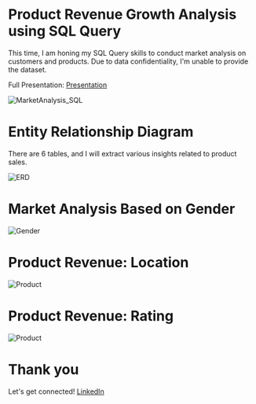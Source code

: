# Product Revenue Growth Analysis using SQL Query

This time, I am honing my SQL Query skills to conduct market analysis on customers and products. Due to data confidentiality, I'm unable to provide the dataset.

Full Presentation: [Presentation](https://drive.google.com/file/d/1iRx4cNFJrbtkiJBfkflMjTuSG9LULfCJ/view?usp=sharing)

![MarketAnalysis_SQL](https://github.com/ririraissa/MarketAnalysis_SQL/assets/134708068/78ec5083-ef4b-4c13-ba45-1b01ceeb7043)

# Entity Relationship Diagram

There are 6 tables, and I will extract various insights related to product sales.

![ERD](https://github.com/ririraissa/MarketAnalysis_SQL/assets/134708068/f57d611a-c5a4-4583-960a-9e1721f1b44c)

# Market Analysis Based on Gender

![Gender](https://github.com/ririraissa/MarketAnalysis_SQL/assets/134708068/9a213e29-cb94-4431-93ca-a17e9f4da491)

# Product Revenue: Location

![Product](https://github.com/ririraissa/MarketAnalysis_SQL/assets/134708068/729e3d86-c89f-458e-bcf3-9acc4b2dd0eb)

# Product Revenue: Rating

![Product](https://github.com/ririraissa/MarketAnalysis_SQL/assets/134708068/6c229bc3-77d1-4f55-a91a-dd85d8fa3a58)

# Thank you
Let's get connected! [LinkedIn](https://www.linkedin.com/in/riri-raissa/)
